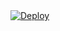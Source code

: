 <a href="https://heroku.com/deploy?template=https://github.com/dumpStuffs/FSub">
  <img src="https://www.herokucdn.com/deploy/button.svg" alt="Deploy">
</a>